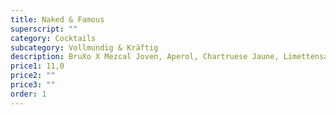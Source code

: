 ```yaml
---
title: Naked & Famous
superscript: ""
category: Cocktails
subcategory: Vollmundig & Kräftig
description: BruXo X Mezcal Joven, Aperol, Chartruese Jaune, Limettensaft
price1: 11,0
price2: ""
price3: ""
order: 1
---
```

